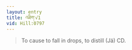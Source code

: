 ```yaml
---
layout: entry
title: འཐིག་√1
vid: Hill:0797
---
```

> To cause to fall in drops, to distill (Jä) CD.
